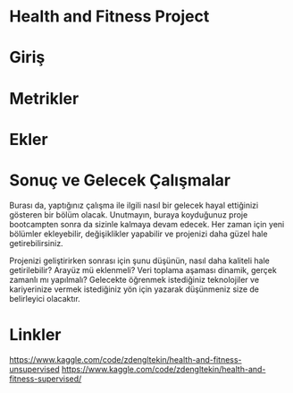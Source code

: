 # Health and Fitness Project
# Giriş



# Metrikler



# Ekler



# Sonuç ve Gelecek Çalışmalar

Burası da, yaptığınız çalışma ile ilgili nasıl bir gelecek hayal ettiğinizi gösteren bir bölüm olacak. Unutmayın, buraya koyduğunuz proje bootcampten sonra da sizinle kalmaya devam edecek. Her zaman için yeni bölümler ekleyebilir, değişiklikler yapabilir ve projenizi daha güzel hale getirebilirsiniz.

Projenizi geliştirirken sonrası için şunu düşünün, nasıl daha kaliteli hale getirilebilir? Arayüz mü eklenmeli? Veri toplama aşaması dinamik, gerçek zamanlı mı yapılmalı? Gelecekte öğrenmek istediğiniz teknolojiler ve kariyerinize vermek istediğiniz yön için yazarak düşünmeniz size de belirleyici olacaktır.

# Linkler

https://www.kaggle.com/code/zdengltekin/health-and-fitness-unsupervised
https://www.kaggle.com/code/zdengltekin/health-and-fitness-supervised/

